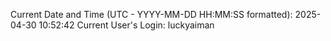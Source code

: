Current Date and Time (UTC - YYYY-MM-DD HH:MM:SS formatted): 2025-04-30 10:52:42
Current User's Login: luckyaiman
